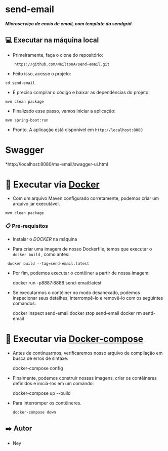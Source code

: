 # send-email
##### *Microserviço de envio de email, com template da sendgrid*


## 💻 Executar na máquina local 
* Primeiramente, faça o clone do repositório:

```
    https://github.com/NeiltonA/send-email.git
```
* Feito isso, acesse o projeto:

```
cd send-email
```
* É preciso compilar o código e baixar as dependências do projeto:

```
mvn clean package
```
* Finalizado esse passo, vamos iniciar a aplicação:

```
mvn spring-boot:run
```
* Pronto. A aplicação está disponível em `http://localhost:8080`

# Swagger
 *http://localhost:8080/ms-email/swagger-ui.html

# 🐋 Executar via [Docker](https://www.docker.com/) 
 * Com um arquivo Maven configurado corretamente, podemos criar um arquivo jar executável.
 
 ```
 mvn clean package
```
### 📋 Pré-requisitos
* Instalar o *DOCKER* na máquina


* Para criar uma imagem de nosso Dockerfile, temos que executar o `docker build` , como antes:


 ```
  docker build --tag=send-email:latest 
 ```

* Por fim, podemos executar o contêiner a partir de nossa imagem:

    docker run -p8887:8888 send-email:latest
	

* Se executarmos o contêiner no modo desanexado, podemos inspecionar seus detalhes, interrompê-lo e removê-lo com os seguintes comandos:

	
	docker inspect send-email
    docker stop send-email
    docker rm send-email
    

# 🐋 Executar via [Docker-compose](https://www.docker.com/)
* Antes de continuarmos, verificaremos nosso arquivo de compilação em busca de erros de sintaxe:

	docker-compose config

* Finalmente, podemos construir nossas imagens, criar os contêineres definidos e iniciá-los em um comando:

	docker-compose up --build


* Para interromper os contêineres.
 
   ```
   docker-compose down
   ```
   
	
## ✒️ Autor
* Ney